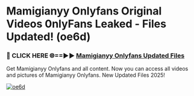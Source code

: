 # Mamigianyy Onlyfans Original Videos 0nlyFans Leaked - Files Updated! (oe6d)

<h3>🔴 CLICK HERE 🌐==►► <a href="https://tinyurl.com/ehrbuxhb" rel="nofollow">Mamigianyy Onlyfans Updated Files</a></h3>

Get Mamigianyy Onlyfans and all content. Now you can access all videos and pictures of Mamigianyy Onlyfans. New Updated Files 2025!

[![oe6d](https://i.imgur.com/lVYEuWS.gif)](https://tinyurl.com/ehrbuxhb)
